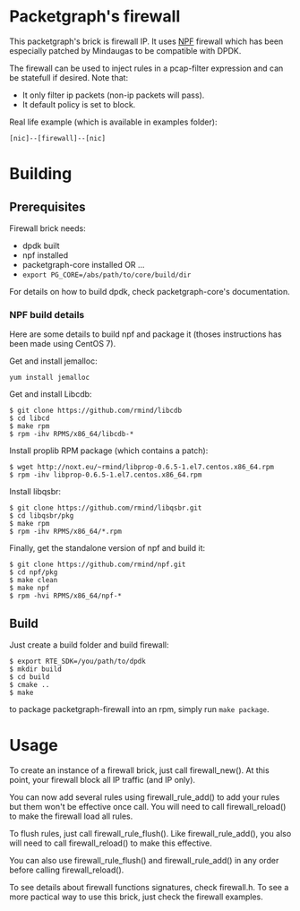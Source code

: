 # Packetgraph's firewall

This packetgraph's brick is firewall IP.
It uses [NPF](http://www.netbsd.org/~rmind/npf/) firewall which has been
especially patched by Mindaugas to be compatible with DPDK.

The firewall can be used to inject rules in a pcap-filter expression and
can be statefull if desired.
Note that:
- It only filter ip packets (non-ip packets will pass).
- It default policy is set to block.

Real life example (which is available in examples folder):

```
[nic]--[firewall]--[nic]
```

# Building

## Prerequisites

Firewall brick needs:

- dpdk built
- npf installed
- packetgraph-core installed OR ...
- ```export PG_CORE=/abs/path/to/core/build/dir```

For details on how to build dpdk, check packetgraph-core's documentation.

### NPF build details

Here are some details to build npf and package it (thoses instructions
has been made using CentOS 7).

Get and install jemalloc:
```
yum install jemalloc
```

Get and install Libcdb:
```
$ git clone https://github.com/rmind/libcdb
$ cd libcd
$ make rpm
$ rpm -ihv RPMS/x86_64/libcdb-*
```

Install proplib RPM package (which contains a patch):
```
$ wget http://noxt.eu/~rmind/libprop-0.6.5-1.el7.centos.x86_64.rpm
$ rpm -ihv libprop-0.6.5-1.el7.centos.x86_64.rpm
```

Install libqsbr:
```
$ git clone https://github.com/rmind/libqsbr.git
$ cd libqsbr/pkg
$ make rpm
$ rpm -ihv RPMS/x86_64/*.rpm
```

Finally, get the standalone version of npf and build it:
```
$ git clone https://github.com/rmind/npf.git
$ cd npf/pkg
$ make clean
$ make npf
$ rpm -hvi RPMS/x86_64/npf-*
```

## Build

Just create a build folder and build firewall:

```
$ export RTE_SDK=/you/path/to/dpdk
$ mkdir build
$ cd build
$ cmake ..
$ make
```

to package packetgraph-firewall into an rpm, simply run ```make package```.

# Usage

To create an instance of a firewall brick, just call firewall_new(). At this
point, your firewall block all IP traffic (and IP only).

You can now add several rules using firewall_rule_add() to add your rules but
them won't be effective once call. You will need to call firewall_reload()
to make the firewall load all rules.

To flush rules, just call firewall_rule_flush(). Like firewall_rule_add(), you
also will need to call firewall_reload() to make this effective.

You can also use firewall_rule_flush() and firewall_rule_add() in any order
before calling firewall_reload().

To see details about firewall functions signatures, check firewall.h.
To see a more pactical way to use this brick, just check the firewall examples.

